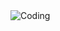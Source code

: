 <img align="center" alt="Coding" width="fit-content" height="fit-content" src="https://i.pinimg.com/1200x/aa/a1/05/aaa105b04a847c68b60b1da2e461bea6.jpg" />
